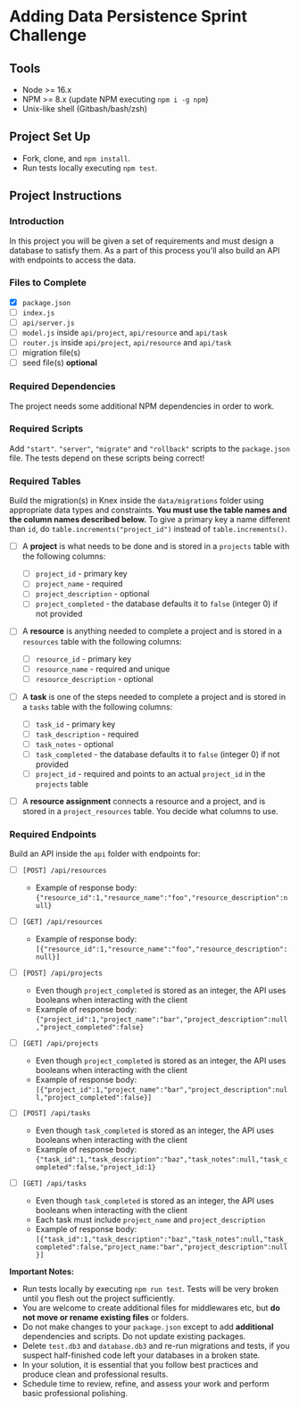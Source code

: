 # Adding Data Persistence Sprint Challenge

## Tools

- Node >= 16.x
- NPM >= 8.x (update NPM executing `npm i -g npm`)
- Unix-like shell (Gitbash/bash/zsh)

## Project Set Up

- Fork, clone, and `npm install`.
- Run tests locally executing `npm test`.

## Project Instructions

### Introduction

In this project you will be given a set of requirements and must design a database to satisfy them. As a part of this process you'll also build an API with endpoints to access the data.

### Files to Complete

- [x] `package.json`
- [ ] `index.js`
- [ ] `api/server.js`
- [ ] `model.js` inside `api/project`, `api/resource` and `api/task`
- [ ] `router.js` inside `api/project`, `api/resource` and `api/task`
- [ ] migration file(s)
- [ ] seed file(s) **optional**

### Required Dependencies

The project needs some additional NPM dependencies in order to work.

### Required Scripts

Add `"start"`. `"server"`, `"migrate"` and `"rollback"` scripts to the `package.json` file. The tests depend on these scripts being correct!

### Required Tables

Build the migration(s) in Knex inside the `data/migrations` folder using appropriate data types and constraints. **You must use the table names and the column names described below.** To give a primary key a name different than `id`, do `table.increments("project_id")` instead of `table.increments()`.

- [ ] A **project** is what needs to be done and is stored in a `projects` table with the following columns:

  - [ ] `project_id` - primary key
  - [ ] `project_name` - required
  - [ ] `project_description` - optional
  - [ ] `project_completed` - the database defaults it to `false` (integer 0) if not provided

- [ ] A **resource** is anything needed to complete a project and is stored in a `resources` table with the following columns:

  - [ ] `resource_id` - primary key
  - [ ] `resource_name` - required and unique
  - [ ] `resource_description` - optional

- [ ] A **task** is one of the steps needed to complete a project and is stored in a `tasks` table with the following columns:

  - [ ] `task_id` - primary key
  - [ ] `task_description` - required
  - [ ] `task_notes` - optional
  - [ ] `task_completed` - the database defaults it to `false` (integer 0) if not provided
  - [ ] `project_id` - required and points to an actual `project_id` in the `projects` table

- [ ] A **resource assignment** connects a resource and a project, and is stored in a `project_resources` table. You decide what columns to use.

### Required Endpoints

Build an API inside the `api` folder with endpoints for:

- [ ] `[POST] /api/resources`

  - Example of response body: `{"resource_id":1,"resource_name":"foo","resource_description":null}`

- [ ] `[GET] /api/resources`

  - Example of response body: `[{"resource_id":1,"resource_name":"foo","resource_description":null}]`

- [ ] `[POST] /api/projects`

  - Even though `project_completed` is stored as an integer, the API uses booleans when interacting with the client
  - Example of response body: `{"project_id":1,"project_name":"bar","project_description":null,"project_completed":false}`

- [ ] `[GET] /api/projects`

  - Even though `project_completed` is stored as an integer, the API uses booleans when interacting with the client
  - Example of response body: `[{"project_id":1,"project_name":"bar","project_description":null,"project_completed":false}]`

- [ ] `[POST] /api/tasks`

  - Even though `task_completed` is stored as an integer, the API uses booleans when interacting with the client
  - Example of response body: `{"task_id":1,"task_description":"baz","task_notes":null,"task_completed":false,"project_id:1}`

- [ ] `[GET] /api/tasks`
  - Even though `task_completed` is stored as an integer, the API uses booleans when interacting with the client
  - Each task must include `project_name` and `project_description`
  - Example of response body: `[{"task_id":1,"task_description":"baz","task_notes":null,"task_completed":false,"project_name:"bar","project_description":null}]`

**Important Notes:**

- Run tests locally by executing `npm run test`. Tests will be very broken until you flesh out the project sufficiently.
- You are welcome to create additional files for middlewares etc, but **do not move or rename existing files** or folders.
- Do not make changes to your `package.json` except to add **additional** dependencies and scripts. Do not update existing packages.
- Delete `test.db3` and `database.db3` and re-run migrations and tests, if you suspect half-finished code left your databases in a broken state.
- In your solution, it is essential that you follow best practices and produce clean and professional results.
- Schedule time to review, refine, and assess your work and perform basic professional polishing.

<!--
# TESTS

[x] [0] sanity check (56 ms)
    - server.js

* PROJECTS ENDPOINTS
## [GET] /api/projects
[ ] [1] can get all projects that exist in the table (8 ms)
[ ] [2] each project contains project_name, project_description and project_completed (as a boolean) (9 ms)

## [POST] /api/projects
[ ] [3] can add a new project to the table (4 ms)
[ ] [4] responds with the newly created project with its project_completed as a boolean (5 ms)
[ ] [5] rejects projects lacking a project_name with an error status code (6 ms)


* RESOURCES ENDPOINTS
## [GET] /api/resources
[ ] [6] can get all resources in the table (5 ms)

## [POST] /api/resources

[ ] [7] can add a new resource to the table (3 ms)
[ ] [8] responds with the newly created resource (6 ms)
[ ] [9] rejects a resource with an existing resource_name with an error status code (5 ms)


* TASKS ENDPOINTS
## [GET] /api/tasks
[ ] [10] can get all tasks in the table (4 ms)
[ ] [11] each task contains task_notes and task_description and task_completed (as a boolean) (7 ms)
[ ] [12] each task contains the project_name and the project_description (4 ms)

## [POST] /api/tasks
[ ] [13] can add a new task to the db (4 ms)
[ ] [14] responds with the newly created task with the task_completed as a boolean (5 ms)
[ ] [15] rejects a task lacking a task_description with an error status code (6 ms)
[ ] [16] rejects a task lacking a project_id with an error status code (4 ms)
[ ] [17] rejects a task containing an invalid project_id with an error status code (4 ms)

-->

